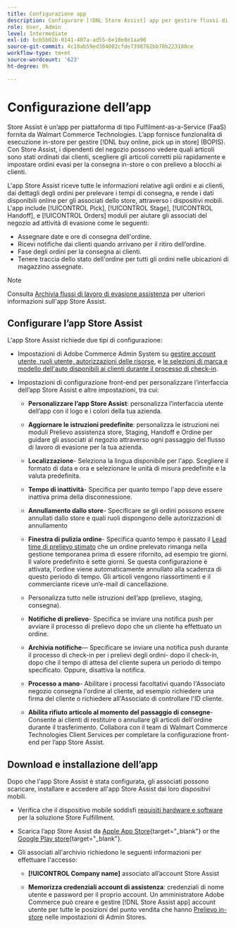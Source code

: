 ```yaml
---
title: Configurazione app
description: Configurare [!DNL Store Assist] app per gestire flussi di lavoro e processi di evasione del punto vendita end-to-end per l’acquisto online, ritiro degli ordini nel punto vendita.
role: User, Admin
level: Intermediate
exl-id: bcb5b02b-0141-407a-ad55-6e10e8e1aa90
source-git-commit: 4c10ab59ed304002cfde7398762bb70b223180ce
workflow-type: tm+mt
source-wordcount: '623'
ht-degree: 0%

---
```


# Configurazione dell’app

Store Assist è un’app per piattaforma di tipo Fulfilment-as-a-Service (FaaS) fornita da Walmart Commerce Technologies. L’app fornisce funzionalità di esecuzione in-store per gestire [!DNL buy online, pick up in store] (BOPIS). Con Store Assist, i dipendenti del negozio possono vedere quali articoli sono stati ordinati dai clienti, scegliere gli articoli corretti più rapidamente e impostare ordini evasi per la consegna in-store o con prelievo a blocchi ai clienti.

L&#39;app Store Assist riceve tutte le informazioni relative agli ordini e ai clienti, dai dettagli degli ordini per prelevare i tempi di consegna, e rende i dati disponibili online per gli associati dello store, attraverso i dispositivi mobili. L&#39;app include [!UICONTROL Pick], [!UICONTROL Stage], [!UICONTROL Handoff], e [!UICONTROL Orders] moduli per aiutare gli associati del negozio ad attività di evasione come le seguenti:

- Assegnare date e ore di consegna dell&#39;ordine.
- Ricevi notifiche dai clienti quando arrivano per il ritiro dell’ordine.
- Fase degli ordini per la consegna ai clienti.
- Tenere traccia dello stato dell&#39;ordine per tutti gli ordini nelle ubicazioni di magazzino assegnate.

>[!NOTE]
>
>Consulta [Archivia flussi di lavoro di evasione assistenza](store-assist-modules.md) per ulteriori informazioni sull&#39;app Store Assist.

## Configurare l’app Store Assist

L&#39;app Store Assist richiede due tipi di configurazione:

- Impostazioni di Adobe Commerce Admin System su [gestire account utente, ruoli utente, autorizzazioni delle risorse](user-setup.md), e [le selezioni di marca e modello dell&#39;auto disponibili ai clienti durante il processo di check-in](check-in-experience-setup.md).

- Impostazioni di configurazione front-end per personalizzare l’interfaccia dell’app Store Assist e altre impostazioni, tra cui:

   - **Personalizzare l’app Store Assist**: personalizza l’interfaccia utente dell’app con il logo e i colori della tua azienda.

   - **Aggiornare le istruzioni predefinite**: personalizza le istruzioni nei moduli Prelievo assistenza store, Staging, Handoff e Ordine per guidare gli associati al negozio attraverso ogni passaggio del flusso di lavoro di evasione per la tua azienda.

   - **Localizzazione**- Seleziona la lingua disponibile per l&#39;app. Scegliere il formato di data e ora e selezionare le unità di misura predefinite e la valuta predefinita.

   - **Tempo di inattività**- Specifica per quanto tempo l&#39;app deve essere inattiva prima della disconnessione.

   - **Annullamento dallo store**- Specificare se gli ordini possono essere annullati dallo store e quali ruoli dispongono delle autorizzazioni di annullamento

   - **Finestra di pulizia ordine**- Specifica quanto tempo è passato il [Lead time di prelievo stimato](enable-general.md#delivery-method-title-configuration) che un ordine prelevato rimanga nella gestione temporanea prima di essere rifornito, ad esempio tre giorni. Il valore predefinito è sette giorni. Se questa configurazione è attivata, l&#39;ordine viene automaticamente annullato alla scadenza di questo periodo di tempo. Gli articoli vengono riassortimenti e il commerciante riceve un’e-mail di cancellazione.

   - Personalizza tutto nelle istruzioni dell’app (prelievo, staging, consegna).

   - **Notifiche di prelievo**- Specifica se inviare una notifica push per avviare il processo di prelievo dopo che un cliente ha effettuato un ordine.

   - **Archivia notifiche**— Specificare se inviare una notifica push durante il processo di check-in per i prelievi degli ordini- dopo il check-in, dopo che il tempo di attesa del cliente supera un periodo di tempo specificato. Oppure, disattiva la notifica.

   - **Processo a mano**- Abilitare i processi facoltativi quando l&#39;Associato negozio consegna l&#39;ordine al cliente, ad esempio richiedere una firma del cliente o richiedere all&#39;Associato di controllare l&#39;ID cliente.

   - **Abilita rifiuto articolo al momento del passaggio di consegne**- Consente ai clienti di restituire o annullare gli articoli dell&#39;ordine durante il trasferimento.
   Collabora con il team di Walmart Commerce Technologies Client Services per completare la configurazione front-end per l’app Store Assist.

## Download e installazione dell’app

Dopo che l&#39;app Store Assist è stata configurata, gli associati possono scaricare, installare e accedere all&#39;app Store Assist dai loro dispositivi mobili.

- Verifica che il dispositivo mobile soddisfi [requisiti hardware e software](solution-requirements.md#store-assist-app-requirements) per la soluzione Store Fulfillment.

- Scarica l’app Store Assist da [Apple App Store](https://apps.apple.com/us/app/store-assist-by-walmart/id1609281539){target="_blank"} or the [Google Play store](https://play.google.com/store/apps/details?id=com.walmart.faas.storeassist){target="_blank"}.

- Gli associati all&#39;archivio richiedono le seguenti informazioni per effettuare l&#39;accesso:

   - **[!UICONTROL Company name]** associato all’account Store Assist

   - **Memorizza credenziali account di assistenza**: credenziali di nome utente e password per il proprio account.
   Un amministratore Adobe Commerce può creare e gestire [!DNL Store Assist app] account utente per tutte le posizioni del punto vendita che hanno [Prelievo in-store](merchant-store-configuration.md#pickup-location-configuration) nelle impostazioni di Admin Stores.
